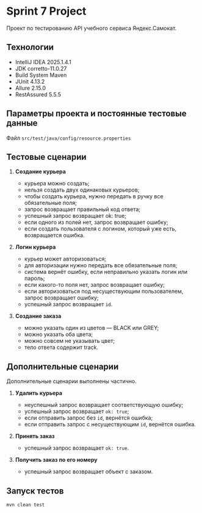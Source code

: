 # Sprint 7 Project
Проект по тестированию API учебного сервиса Яндекс.Самокат.

## Технологии
- IntelliJ IDEA 2025.1.4.1
- JDK corretto-11.0.27
- Build System Maven
- JUnit 4.13.2
- Allure 2.15.0
- RestAssured 5.5.5

## Параметры проекта и постоянные тестовые данные
Файл `src/test/java/config/resource.properties`

## Тестовые сценарии

1. **Создание курьера**
   - курьера можно создать;
   - нельзя создать двух одинаковых курьеров;
   - чтобы создать курьера, нужно передать в ручку все обязательные поля;
   - запрос возвращает правильный код ответа;
   - успешный запрос возвращает ok: true;
   - если одного из полей нет, запрос возвращает ошибку;
   - если создать пользователя с логином, который уже есть, возвращается ошибка.

2. **Логин курьера**
   - курьер может авторизоваться;
   - для авторизации нужно передать все обязательные поля;
   - система вернёт ошибку, если неправильно указать логин или пароль;
   - если какого-то поля нет, запрос возвращает ошибку;
   - если авторизоваться под несуществующим пользователем, запрос возвращает ошибку;
   - успешный запрос возвращает `id`.

3. **Создание заказа**
   - можно указать один из цветов — BLACK или GREY;
   - можно указать оба цвета;
   - можно совсем не указывать цвет;
   - тело ответа содержит track.

## Дополнительные сценарии
Дополнительные сценарии выполнены частично.

1. **Удалить курьера**
    - неуспешный запрос возвращает соответствующую ошибку;
    - успешный запрос возвращает `ok: true`;
    - если отправить запрос без `id`, вернётся ошибка;
    - если отправить запрос с несуществующим `id`, вернётся ошибка.

2. **Принять заказ**
   - успешный запрос возвращает `ok: true`.

3. **Получить заказ по его номеру**
   - успешный запрос возвращает объект с заказом.

## Запуск тестов
```
mvn clean test
```